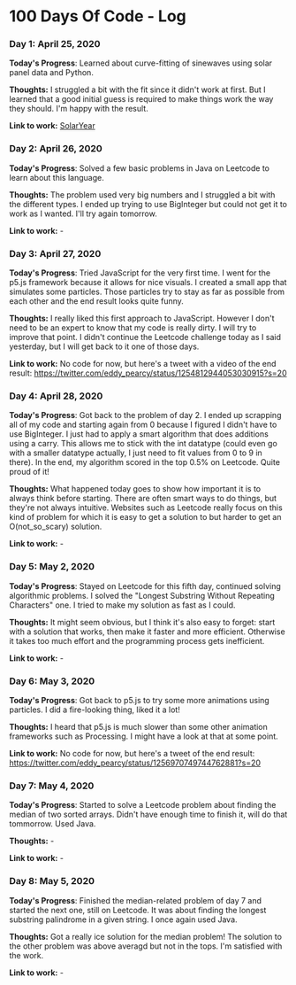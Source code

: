 # 100 Days Of Code - Log

### Day 1: April 25, 2020

**Today's Progress**: Learned about curve-fitting of sinewaves using solar panel data and Python.

**Thoughts:** I struggled a bit with the fit since it didn't work at first. But I learned that a good initial guess is required to make things work the way they should. I'm happy with the result.

**Link to work:** [SolarYear](https://github.com/eddypearcy/SolarYear)


### Day 2: April 26, 2020

**Today's Progress**: Solved a few basic problems in Java on Leetcode to learn about this language.

**Thoughts:** The problem used very big numbers and I struggled a bit with the different types. I ended up trying to use BigInteger but could not get it to work as I wanted. I'll try again tomorrow.

**Link to work:** -


### Day 3: April 27, 2020

**Today's Progress**: Tried JavaScript for the very first time. I went for the p5.js framework because it allows for nice visuals. I created a small app that simulates some particles. Those particles try to stay as far as possible from each other and the end result looks quite funny.

**Thoughts:** I really liked this first approach to JavaScript. However I don't need to be an expert to know that my code is really dirty. I will try to improve that point. I didn't continue the Leetcode challenge today as I said yesterday, but I will get back to it one of those days.

**Link to work:** No code for now, but here's a tweet with a video of the end result: https://twitter.com/eddy_pearcy/status/1254812944053030915?s=20


### Day 4: April 28, 2020

**Today's Progress**: Got back to the problem of day 2. I ended up scrapping all of my code and starting again from 0 because I figured I didn't have to use BigInteger. I just had to apply a smart algorithm that does additions using a carry. This allows me to stick with the int datatype (could even go with a smaller datatype actually, I just need to fit values from 0 to 9 in there). In the end, my algorithm scored in the top 0.5% on Leetcode. Quite proud of it!

**Thoughts:** What happened today goes to show how important it is to always think before starting. There are often smart ways to do things, but they're not always intuitive. Websites such as Leetcode really focus on this kind of problem for which it is easy to get a solution to but harder to get an O(not_so_scary) solution.

**Link to work:** -


### Day 5: May 2, 2020

**Today's Progress**: Stayed on Leetcode for this fifth day, continued solving algorithmic problems. I solved the "Longest Substring Without Repeating Characters" one. I tried to make my solution as fast as I could.

**Thoughts:** It might seem obvious, but I think it's also easy to forget: start with a solution that works, then make it faster and more efficient. Otherwise it takes too much effort and the programming process gets inefficient.

**Link to work:** -


### Day 6: May 3, 2020

**Today's Progress**: Got back to p5.js to try some more animations using particles. I did a fire-looking thing, liked it a lot!

**Thoughts:** I heard that p5.js is much slower than some other animation frameworks such as Processing. I might have a look at that at some point.

**Link to work:** No code for now, but here's a tweet of the end result: https://twitter.com/eddy_pearcy/status/1256970749744762881?s=20



### Day 7: May 4, 2020

**Today's Progress**: Started to solve a Leetcode problem about finding the median of two sorted arrays. Didn't have enough time to finish it, will do that tommorrow. Used Java.

**Thoughts:** -

**Link to work:** -


### Day 8: May 5, 2020

**Today's Progress**: Finished the median-related problem of day 7 and started the next one, still on Leetcode. It was about finding the longest substring palindrome in a given string. I once again used Java.

**Thoughts:** Got a really ice solution for the median problem! The solution to the other problem was above averagd but not in the tops. I'm satisfied with the work.

**Link to work:** -
